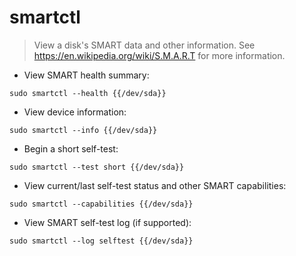 # smartctl

> View a disk's SMART data and other information.
> See https://en.wikipedia.org/wiki/S.M.A.R.T for more information.

- View SMART health summary:

`sudo smartctl --health {{/dev/sda}}`

- View device information:

`sudo smartctl --info {{/dev/sda}}`

- Begin a short self-test:

`sudo smartctl --test short {{/dev/sda}}`

- View current/last self-test status and other SMART capabilities:

`sudo smartctl --capabilities {{/dev/sda}}`

- View SMART self-test log (if supported):

`sudo smartctl --log selftest {{/dev/sda}}`
